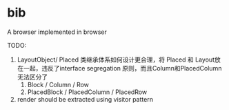 # bib

A browser implemented in browser

TODO:

1. LayoutObject/ Placed 类继承体系如何设计更合理，将 Placed 和 Layout放在一起，违反了interface segregation 原则，而且Column和PlacedColumn无法区分了
   1. Block / Column / Row
   1. PlacedBlock / PlacedColumn / PlacedRow
1. render should be extracted using visitor pattern
